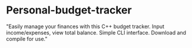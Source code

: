 # Personal-budget-tracker
"Easily manage your finances with this C++ budget tracker. Input income/expenses, view total balance. Simple CLI interface. Download and compile for use."
